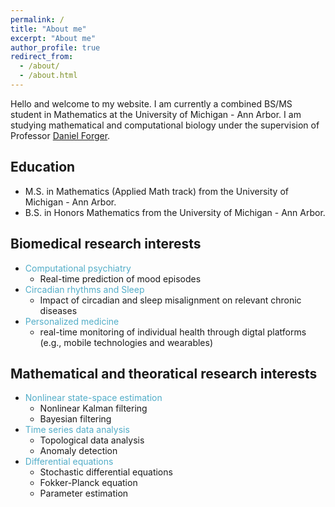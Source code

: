 ```yaml
---
permalink: /
title: "About me"
excerpt: "About me"
author_profile: true
redirect_from: 
  - /about/
  - /about.html
---
```


Hello and welcome to my website. I am currently a combined BS/MS student in Mathematics at the University of Michigan - Ann Arbor. I am studying mathematical and computational biology under the supervision of Professor [Daniel Forger](https://websites.umich.edu/~forger/). 

Education
------
- M.S. in Mathematics (Applied Math track) from the University of Michigan - Ann Arbor.
- B.S. in Honors Mathematics from the University of Michigan - Ann Arbor.
<!-- - Aspiring physician scientist and a current applicant to MD/PhD programs. -->

Biomedical research interests
------
* <font color="#52ADC8">Computational psychiatry</font>
  * Real-time prediction of mood episodes
* <font color="#52ADC8">Circadian rhythms and Sleep</font>
  * Impact of circadian and sleep misalignment on relevant chronic diseases
* <font color="#52ADC8">Personalized medicine</font>
  * real-time monitoring of individual health through digtal platforms (e.g., mobile technologies and wearables) 

Mathematical and theoratical research interests
------
* <font color="#52ADC8">Nonlinear state-space estimation</font> 
  * Nonlinear Kalman filtering
  * Bayesian filtering
* <font color="#52ADC8">Time series data analysis</font>
  * Topological data analysis
  * Anomaly detection
* <font color="#52ADC8">Differential equations</font>
  * Stochastic differential equations
  * Fokker-Planck equation
  * Parameter estimation

<!-- I received my Ph.D. in [Systems Engineering](https://poly.engineering.asu.edu/engineering/phd-systems-engineering/) from the [Ira A. Fulton School of Engineering](https://engineering.asu.edu/), Arizona State University. There, I researched in the field of Robotics and Dynamics for Rehabilitation Application. I was advised by [Dr. Sangram Redkar](https://isearch.asu.edu/profile/1114748) and [Dr. Thomas Sugar](https://isearch.asu.edu/profile/227786) in the [Robotics and Dynamical Systems Group](https://labs.engineering.asu.edu/rads/). I received my Master of Science (MS) degree in [Mechanical Engineering](https://semte.engineering.asu.edu/mechanical-graduate/) from the [Ira A. Fulton School of Engineering](https://engineering.asu.edu/), Arizona State University and my Bachelor of Engineering (BE) Degree in Mechanical Engineering from the [University of Mumbai](http://mu.ac.in/). -->

<!-- <img align="middle" src="https://DrSGBhat.github.io/files/sandesh.jpg?raw=true" alt="Photo" style="width: 700px; border-radius: 10px; padding: 8px 8px 8px 8px"/>  -->



